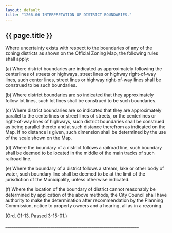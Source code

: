 ```yaml
---
layout: default 
title: "1266.06 INTERPRETATION OF DISTRICT BOUNDARIES."
---
```


{{ page.title }}
----------------

Where uncertainty exists with respect to the boundaries of any of the
zoning districts as shown on the Official Zoning Map, the following
rules shall apply:

​(a) Where district boundaries are indicated as approximately following
the centerlines of streets or highways, street lines or highway
right-of-way lines, such center lines, street lines or highway
right-of-way lines shall be construed to be such boundaries.

​(b) Where district boundaries are so indicated that they approximately
follow lot lines, such lot lines shall be construed to be such
boundaries.

​(c) Where district boundaries are so indicated that they are
approximately parallel to the centerlines or street lines of streets, or
the centerlines or right-of-way lines of highways, such district
boundaries shall be construed as being parallel thereto and at such
distance therefrom as indicated on the Map. If no distance is given,
such dimension shall be determined by the use of the scale shown on the
Map.

​(d) Where the boundary of a district follows a railroad line, such
boundary shall be deemed to be located in the middle of the main tracks
of such railroad line.

​(e) Where the boundary of a district follows a stream, lake or other
body of water, such boundary line shall be deemed to be at the limit of
the jurisdiction of the Municipality, unless otherwise indicated.

​(f) Where the location of the boundary of district cannot reasonably be
determined by application of the above methods, the City Council shall
have authority to make the determination after recommendation by the
Planning Commission, notice to property owners and a hearing, all as in
a rezoning.

(Ord. 01-13. Passed 3-15-01.)

\_\_\_\_\_\_\_\_\_\_\_\_\_\_\_\_\_\_\_\_\_\_\_\_\_\_\_\_\_\_\_\_\_\_\_\_\_\_\_\_\_\_\_\_\_\_\_\_\_\_\_\_\_\_\_\_\_\_\_\_\_\_\_\_\_
